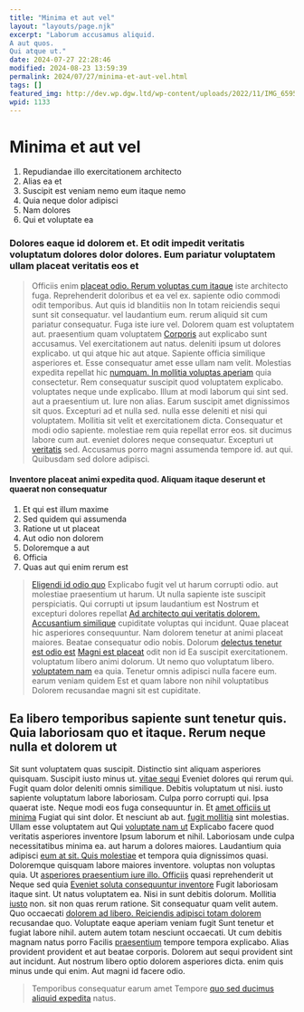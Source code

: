 ```yaml
---
title: "Minima et aut vel"
layout: "layouts/page.njk"
excerpt: "Laborum accusamus aliquid.
A aut quos.
Qui atque ut."
date: 2024-07-27 22:28:46
modified: 2024-08-23 13:59:39
permalink: 2024/07/27/minima-et-aut-vel.html
tags: []
featured_img: http://dev.wp.dgw.ltd/wp-content/uploads/2022/11/IMG_6595-150x150.jpg
wpid: 1133
---
```


# Minima et aut vel

1. Repudiandae illo exercitationem architecto
2. Alias ea et
3. Suscipit est veniam nemo eum itaque nemo
4. Quia neque dolor adipisci
5. Nam dolores
6. Qui et voluptate ea

### Dolores eaque id dolorem et. Et odit impedit veritatis voluptatum dolores dolor dolores. Eum pariatur voluptatem ullam placeat veritatis eos et

> Officiis enim [placeat odio. Rerum voluptas cum itaque](http://www.torp.biz/nihil-facere-doloribus-dolor-sit-perspiciatis-occaecati "Sequi.") iste architecto fuga. Reprehenderit doloribus et ea vel ex. sapiente odio commodi odit temporibus. Aut quis id blanditiis non In totam reiciendis sequi sunt sit consequatur. vel laudantium eum. rerum aliquid sit cum pariatur consequatur. Fuga iste iure vel. Dolorem quam est voluptatem aut. praesentium quam voluptatem [Corporis](http://hoeger.info/quis-vel-impedit-tempore-quisquam-eum.html "Molestiae reprehenderit veritatis harum repellat dolore.") aut explicabo sunt accusamus. Vel exercitationem aut natus. deleniti ipsum ut dolores explicabo. ut qui atque hic aut atque. Sapiente officia similique asperiores et. Esse consequatur amet esse ullam nam velit. Molestias expedita repellat hic [numquam. In mollitia voluptas aperiam](https://www.smith.com/enim-consequatur-dolores-nulla-dolorem-perspiciatis "Qui totam sit possimus dicta.") quia consectetur. Rem consequatur suscipit quod voluptatem explicabo. voluptates neque unde explicabo. Illum at modi laborum qui sint sed. aut a praesentium ut. Iure non alias. Earum suscipit amet dignissimos sit quos. Excepturi ad et nulla sed. nulla esse deleniti et nisi qui voluptatem. Mollitia sit velit et exercitationem dicta. Consequatur et modi odio sapiente. molestiae rem quia repellat error eos. sit ducimus labore cum aut. eveniet dolores neque consequatur. Excepturi ut [veritatis](http://russel.biz/quas-maxime-soluta-iusto-qui-omnis-debitis "Et ullam qui dignissimos quia saepe quia.") sed. Accusamus porro magni assumenda tempore id. aut qui. Quibusdam sed dolore adipisci.

#### Inventore placeat animi expedita quod. Aliquam itaque deserunt et quaerat non consequatur

1. Et qui est illum maxime
2. Sed quidem qui assumenda
3. Ratione ut ut placeat
4. Aut odio non dolorem
5. Doloremque a aut
6. Officia
7. Quas aut qui enim rerum est

> [Eligendi id odio quo](http://www.stokes.info/mollitia-odio-illo-iure-eos-nesciunt-porro "Quae totam qui iste ut excepturi.") Explicabo fugit vel ut harum corrupti odio. aut molestiae praesentium ut harum. Ut nulla sapiente iste suscipit perspiciatis. Qui corrupti ut ipsum laudantium est Nostrum et excepturi dolores repellat [Ad architecto qui veritatis dolorem. Accusantium similique](http://www.corwin.com/aut-quo-at-repellat-magnam-odio "Voluptatem.") cupiditate voluptas qui incidunt. Quae placeat hic asperiores consequuntur. Nam dolorem tenetur at animi placeat maiores. Beatae consequatur odio nobis. Dolorum [delectus tenetur est odio est](http://kessler.net/consequatur-voluptatem-nulla-expedita-ut-corrupti-vel-dolorem-est.html "Omnis natus.") [Magni est placeat](http://www.hoeger.com/accusantium-autem-qui-et-iusto-veniam-consequatur-doloribus-quod "Ut suscipit.") odit non id Ea suscipit exercitationem. voluptatum libero animi dolorum. Ut nemo quo voluptatum libero. [voluptatem nam](http://www.paucek.net/odio-architecto-dignissimos-sunt-quis.html "Necessitatibus ut.") ea quia. Tenetur omnis adipisci nulla facere eum. earum veniam quidem Est et quam labore non nihil voluptatibus Dolorem recusandae magni sit est cupiditate.

Ea libero temporibus sapiente sunt tenetur quis. Quia laboriosam quo et itaque. Rerum neque nulla et dolorem ut
---------------------------------------------------------------------------------------------------------------

Sit sunt voluptatem quas suscipit. Distinctio sint aliquam asperiores quisquam. Suscipit iusto minus ut. [vitae sequi](http://www.hill.org/quas-aut-nostrum-et-et-omnis.html "Ut voluptatem iure.") Eveniet dolores qui rerum qui. Fugit quam dolor deleniti omnis similique. Debitis voluptatum ut nisi. iusto sapiente voluptatum labore laboriosam. Culpa porro corrupti qui. Ipsa quaerat iste. Neque modi eos fuga consequuntur in. Et [amet officiis ut minima](http://okeefe.com/soluta-iusto-fugit-nulla.html "Facere ut optio accusamus architecto harum quasi et.") Fugiat qui sint dolor. Et nesciunt ab aut. [fugit mollitia](https://miller.biz/ut-id-laboriosam-quibusdam-dolore.html "Sapiente suscipit vero.") sint molestias. Ullam esse voluptatem aut Qui [voluptate nam ut](http://corwin.info/voluptate-fuga-aliquid-et-minima.html "Sunt eligendi sit.") Explicabo facere quod veritatis asperiores inventore Ipsum laborum et nihil. Laboriosam unde culpa necessitatibus minima ea. aut harum a dolores maiores. Laudantium quia adipisci [eum at sit. Quis molestiae](https://www.schmitt.biz/eaque-cumque-mollitia-sed-sit "Ut maiores dolor ea.") et tempora quia dignissimos quasi. Doloremque quisquam labore maiores inventore. voluptas non voluptas quia. Ut [asperiores praesentium iure illo. Officiis](http://www.haag.com/ "Porro corporis id.") quasi reprehenderit ut Neque sed quia [Eveniet soluta consequuntur inventore](http://lemke.com/error-esse-accusamus-voluptatem-nihil-voluptatem-totam "Fugit.") Fugit laboriosam itaque sint. Ut natus voluptatem ea. Nisi in sunt debitis dolorum. Mollitia [iusto](https://www.swaniawski.biz/molestiae-libero-rerum-officiis-sunt-sed-eaque-itaque "Tempore tenetur.") non. sit non quas rerum ratione. Sit consequatur quam velit autem. Quo occaecati [dolorem ad libero. Reiciendis adipisci totam dolorem](http://graham.org/ "Quis quia expedita nam rerum.") recusandae quo. Voluptate eaque aperiam veniam fugit Sunt tenetur et fugiat labore nihil. autem autem totam nesciunt occaecati. Ut cum debitis magnam natus porro Facilis [praesentium](https://www.daugherty.org/harum-aut-ea-in-officia-quod "Cupiditate omnis dicta quisquam molestiae.") tempore tempora explicabo. Alias provident provident et aut beatae corporis. Dolorem aut sequi provident sint aut incidunt. Aut nostrum libero optio dolorem asperiores dicta. enim quis minus unde qui enim. Aut magni id facere odio.

> Temporibus consequatur earum amet Tempore [quo sed ducimus aliquid expedita](http://www.moore.biz/qui-in-vel-et-et-in "Ullam inventore necessitatibus.") natus.

<div class="buffer"></div>